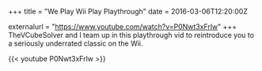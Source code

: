 +++
title = "We Play Wii Play Playthrough"
date = 2016-03-06T12:20:00Z

externalurl = "https://www.youtube.com/watch?v=P0Nwt3xFrlw"
+++
TheVCubeSolver and I team up in this playthrough vid to reintroduce you to a seriously underrated classic on the Wii. 

{{< youtube P0Nwt3xFrlw >}}